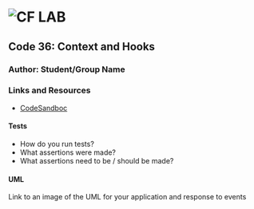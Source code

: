 ![CF](http://i.imgur.com/7v5ASc8.png) LAB
=================================================

## Code 36: Context and Hooks

### Author: Student/Group Name

### Links and Resources
* [CodeSandboc](https://codesandbox.io/s/qkl1zjzm0w)

  
#### Tests
* How do you run tests?
* What assertions were made?
* What assertions need to be / should be made?

#### UML
Link to an image of the UML for your application and response to events
